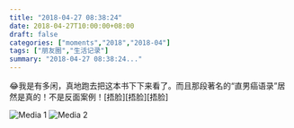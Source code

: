 ```yaml
---
title: "2018-04-27 08:38:24"
date: 2018-04-27T10:00:00+08:00
draft: false
categories: ["moments","2018","2018-04"]
tags: ["朋友圈","生活记录"]
summary: "2018-04-27 08:38:24..."
---
```


😂我是有多闲，真地跑去把这本书下下来看了。而且那段著名的“直男癌语录”居然是真的！不是反面案例！[捂脸][捂脸][捂脸]

![Media 1](/Moments/photos/2018-04-27/201804270838240.jpg)
![Media 2](/Moments/photos/2018-04-27/201804270838241.jpg)

